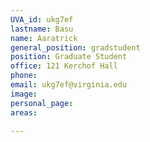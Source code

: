 ```yaml
---
UVA_id: ukg7ef
lastname: Basu
name: Aaratrick
general_position: gradstudent
position: Graduate Student
office: 121 Kerchof Hall
phone: 
email: ukg7ef@virginia.edu
image:
personal_page:
areas:
  
---
```

